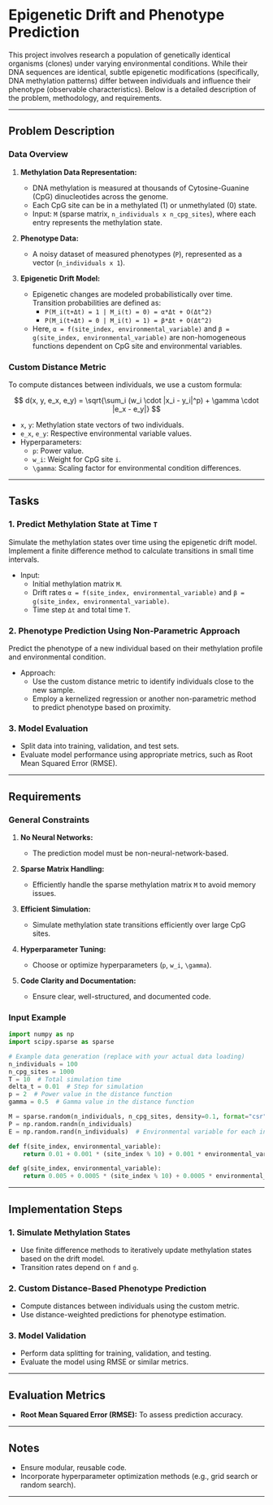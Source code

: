 # Epigenetic Drift and Phenotype Prediction

This project involves research a population of genetically identical organisms (clones) under varying environmental conditions. While their DNA sequences are identical, subtle epigenetic modifications (specifically, DNA methylation patterns) differ between individuals and influence their phenotype (observable characteristics). Below is a detailed description of the problem, methodology, and requirements.

---

## Problem Description

### Data Overview

1. **Methylation Data Representation:**
   - DNA methylation is measured at thousands of Cytosine-Guanine (CpG) dinucleotides across the genome.
   - Each CpG site can be in a methylated (1) or unmethylated (0) state.
   - Input: `M` (sparse matrix, `n_individuals x n_cpg_sites`), where each entry represents the methylation state.

2. **Phenotype Data:**
   - A noisy dataset of measured phenotypes (`P`), represented as a vector (`n_individuals x 1`).

3. **Epigenetic Drift Model:**
   - Epigenetic changes are modeled probabilistically over time. Transition probabilities are defined as:
     - `P(M_i(t+Δt) = 1 | M_i(t) = 0) = α*Δt + O(Δt^2)`
     - `P(M_i(t+Δt) = 0 | M_i(t) = 1) = β*Δt + O(Δt^2)`
   - Here, `α = f(site_index, environmental_variable)` and `β = g(site_index, environmental_variable)` are non-homogeneous functions dependent on CpG site and environmental variables.

### Custom Distance Metric

To compute distances between individuals, we use a custom formula:

$$
d(x, y, e_x, e_y) = \sqrt{\sum_i (w_i \cdot |x_i - y_i|^p) + \gamma \cdot |e_x - e_y|}
$$

- `x`, `y`: Methylation state vectors of two individuals.
- `e_x`, `e_y`: Respective environmental variable values.
- Hyperparameters:
  - `p`: Power value.
  - `w_i`: Weight for CpG site `i`.
  - `\gamma`: Scaling factor for environmental condition differences.

---

## Tasks

### 1. Predict Methylation State at Time `T`

Simulate the methylation states over time using the epigenetic drift model. Implement a finite difference method to calculate transitions in small time intervals.

- Input:
  - Initial methylation matrix `M`.
  - Drift rates `α = f(site_index, environmental_variable)` and `β = g(site_index, environmental_variable)`.
  - Time step `Δt` and total time `T`.

### 2. Phenotype Prediction Using Non-Parametric Approach

Predict the phenotype of a new individual based on their methylation profile and environmental condition.

- Approach:
  - Use the custom distance metric to identify individuals close to the new sample.
  - Employ a kernelized regression or another non-parametric method to predict phenotype based on proximity.

### 3. Model Evaluation

- Split data into training, validation, and test sets.
- Evaluate model performance using appropriate metrics, such as Root Mean Squared Error (RMSE).

---

## Requirements

### General Constraints

1. **No Neural Networks:**
   - The prediction model must be non-neural-network-based.

2. **Sparse Matrix Handling:**
   - Efficiently handle the sparse methylation matrix `M` to avoid memory issues.

3. **Efficient Simulation:**
   - Simulate methylation state transitions efficiently over large CpG sites.

4. **Hyperparameter Tuning:**
   - Choose or optimize hyperparameters (`p`, `w_i`, `\gamma`).

5. **Code Clarity and Documentation:**
   - Ensure clear, well-structured, and documented code.

### Input Example

```python
import numpy as np
import scipy.sparse as sparse

# Example data generation (replace with your actual data loading)
n_individuals = 100
n_cpg_sites = 1000
T = 10  # Total simulation time
delta_t = 0.01  # Step for simulation
p = 2  # Power value in the distance function
gamma = 0.5  # Gamma value in the distance function

M = sparse.random(n_individuals, n_cpg_sites, density=0.1, format="csr")
P = np.random.randn(n_individuals)
E = np.random.rand(n_individuals)  # Environmental variable for each individual

def f(site_index, environmental_variable):
    return 0.01 + 0.001 * (site_index % 10) + 0.001 * environmental_variable  # Example function

def g(site_index, environmental_variable):
    return 0.005 + 0.0005 * (site_index % 10) + 0.0005 * environmental_variable  # Example function
```

---

## Implementation Steps

### 1. Simulate Methylation States

- Use finite difference methods to iteratively update methylation states based on the drift model.
- Transition rates depend on `f` and `g`.

### 2. Custom Distance-Based Phenotype Prediction

- Compute distances between individuals using the custom metric.
- Use distance-weighted predictions for phenotype estimation.

### 3. Model Validation

- Perform data splitting for training, validation, and testing.
- Evaluate the model using RMSE or similar metrics.

---

## Evaluation Metrics

- **Root Mean Squared Error (RMSE):** To assess prediction accuracy.

---

## Notes

- Ensure modular, reusable code.
- Incorporate hyperparameter optimization methods (e.g., grid search or random search).

---
